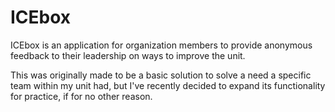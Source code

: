 # ICEbox

ICEbox is an application for organization members to provide anonymous feedback to their leadership on ways to improve the unit. 

This was originally made to be a basic solution to solve a need a specific team within my unit had, but I've recently decided to expand its functionality for practice, if for no other reason.